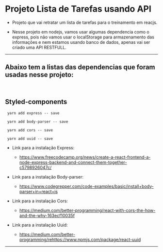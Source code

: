 # Projeto Lista de Tarefas usando API

*   Projeto que vai retratar um lista de tarefas para o treinamento em reacjs.

*   Nesse projeto em nodejs, vamos usar algumas dependencia como o express, pois não vamos usar o localStorage para armazenamento das informações e nem estamos usando banco de dados, apenas vai ser criado uma API RESTFULL.

<hr>

## Abaixo tem a listas das dependencias que foram usadas nesse projeto:

<br>

## Styled-components

     yarn add express -- save

     yarn add body-parser -- save

     yarn add cors -- save

     yarn add uuid -- save



* Link para a instalação Express:
	* https://www.freecodecamp.org/news/create-a-react-frontend-a-node-express-backend-and-connect-them-together-c5798926047c/

* Link para a instalação Body-parser:
	* https://www.codegrepper.com/code-examples/basic/install+body-parser+in+react+js

* Link para a instalação Cors:
	* https://medium.com/better-programming/react-with-cors-the-how-and-the-why-163ecf10035f

* Link para a instalação Uuid:
	* https://medium.com/better-programming/rehttps://www.npmjs.com/package/react-uuid
<hr>